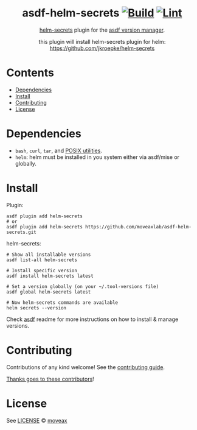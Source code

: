 <div align="center">

# asdf-helm-secrets [![Build](https://github.com/moveaxlab/asdf-helm-secrets/actions/workflows/build.yml/badge.svg)](https://github.com/moveaxlab/asdf-helm-secrets/actions/workflows/build.yml) [![Lint](https://github.com/moveaxlab/asdf-helm-secrets/actions/workflows/lint.yml/badge.svg)](https://github.com/moveaxlab/asdf-helm-secrets/actions/workflows/lint.yml)

[helm-secrets](https://github.com/jkroepke/helm-secrets/wiki) plugin for the [asdf version manager](https://asdf-vm.com).

this plugin will install helm-secrets plugin for helm: https://github.com/jkroepke/helm-secrets

</div>

# Contents

- [Dependencies](#dependencies)
- [Install](#install)
- [Contributing](#contributing)
- [License](#license)

# Dependencies

- `bash`, `curl`, `tar`, and [POSIX utilities](https://pubs.opengroup.org/onlinepubs/9699919799/idx/utilities.html).
- `helm`: helm must be installed in you system either via asdf/mise or globally.

# Install

Plugin:

```shell
asdf plugin add helm-secrets
# or
asdf plugin add helm-secrets https://github.com/moveaxlab/asdf-helm-secrets.git
```

helm-secrets:

```shell
# Show all installable versions
asdf list-all helm-secrets

# Install specific version
asdf install helm-secrets latest

# Set a version globally (on your ~/.tool-versions file)
asdf global helm-secrets latest

# Now helm-secrets commands are available
helm secrets --version
```

Check [asdf](https://github.com/asdf-vm/asdf) readme for more instructions on how to
install & manage versions.

# Contributing

Contributions of any kind welcome! See the [contributing guide](contributing.md).

[Thanks goes to these contributors](https://github.com/moveaxlab/asdf-helm-secrets/graphs/contributors)!

# License

See [LICENSE](LICENSE) © [moveax](https://github.com/moveaxlab/)
